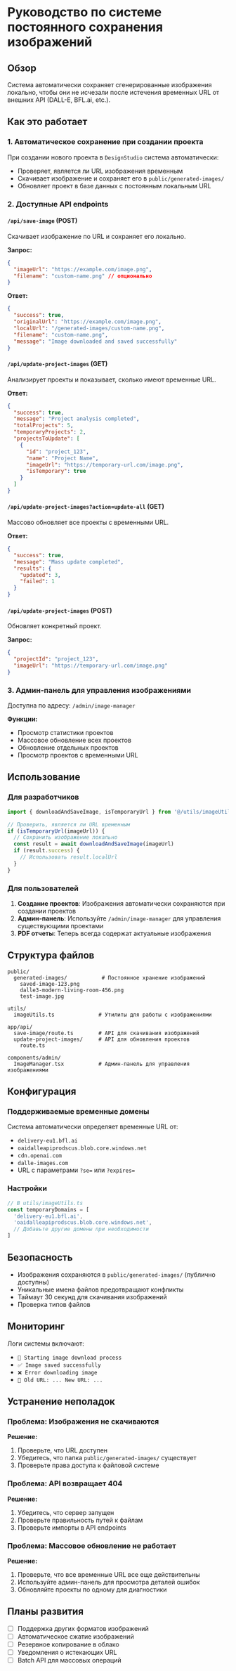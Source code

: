 # Руководство по системе постоянного сохранения изображений

## Обзор

Система автоматически сохраняет сгенерированные изображения локально, чтобы они не исчезали после истечения временных URL от внешних API (DALL-E, BFL.ai, etc.).

## Как это работает

### 1. Автоматическое сохранение при создании проекта

При создании нового проекта в `DesignStudio` система автоматически:
- Проверяет, является ли URL изображения временным
- Скачивает изображение и сохраняет его в `public/generated-images/`
- Обновляет проект в базе данных с постоянным локальным URL

### 2. Доступные API endpoints

#### `/api/save-image` (POST)
Скачивает изображение по URL и сохраняет его локально.

**Запрос:**
```json
{
  "imageUrl": "https://example.com/image.png",
  "filename": "custom-name.png" // опционально
}
```

**Ответ:**
```json
{
  "success": true,
  "originalUrl": "https://example.com/image.png",
  "localUrl": "/generated-images/custom-name.png",
  "filename": "custom-name.png",
  "message": "Image downloaded and saved successfully"
}
```

#### `/api/update-project-images` (GET)
Анализирует проекты и показывает, сколько имеют временные URL.

**Ответ:**
```json
{
  "success": true,
  "message": "Project analysis completed",
  "totalProjects": 5,
  "temporaryProjects": 2,
  "projectsToUpdate": [
    {
      "id": "project_123",
      "name": "Project Name",
      "imageUrl": "https://temporary-url.com/image.png",
      "isTemporary": true
    }
  ]
}
```

#### `/api/update-project-images?action=update-all` (GET)
Массово обновляет все проекты с временными URL.

**Ответ:**
```json
{
  "success": true,
  "message": "Mass update completed",
  "results": {
    "updated": 3,
    "failed": 1
  }
}
```

#### `/api/update-project-images` (POST)
Обновляет конкретный проект.

**Запрос:**
```json
{
  "projectId": "project_123",
  "imageUrl": "https://temporary-url.com/image.png"
}
```

### 3. Админ-панель для управления изображениями

Доступна по адресу: `/admin/image-manager`

**Функции:**
- Просмотр статистики проектов
- Массовое обновление всех проектов
- Обновление отдельных проектов
- Просмотр проектов с временными URL

## Использование

### Для разработчиков

```typescript
import { downloadAndSaveImage, isTemporaryUrl } from '@/utils/imageUtils'

// Проверить, является ли URL временным
if (isTemporaryUrl(imageUrl)) {
  // Сохранить изображение локально
  const result = await downloadAndSaveImage(imageUrl)
  if (result.success) {
    // Использовать result.localUrl
  }
}
```

### Для пользователей

1. **Создание проектов**: Изображения автоматически сохраняются при создании проектов
2. **Админ-панель**: Используйте `/admin/image-manager` для управления существующими проектами
3. **PDF отчеты**: Теперь всегда содержат актуальные изображения

## Структура файлов

```
public/
  generated-images/           # Постоянное хранение изображений
    saved-image-123.png
    dalle3-modern-living-room-456.png
    test-image.jpg

utils/
  imageUtils.ts              # Утилиты для работы с изображениями

app/api/
  save-image/route.ts        # API для скачивания изображений
  update-project-images/     # API для обновления проектов
    route.ts

components/admin/
  ImageManager.tsx           # Админ-панель для управления изображениями
```

## Конфигурация

### Поддерживаемые временные домены

Система автоматически определяет временные URL от:
- `delivery-eu1.bfl.ai`
- `oaidalleapiprodscus.blob.core.windows.net`
- `cdn.openai.com`
- `dalle-images.com`
- URL с параметрами `?se=` или `?expires=`

### Настройки

```typescript
// В utils/imageUtils.ts
const temporaryDomains = [
  'delivery-eu1.bfl.ai',
  'oaidalleapiprodscus.blob.core.windows.net',
  // Добавьте другие домены при необходимости
]
```

## Безопасность

- Изображения сохраняются в `public/generated-images/` (публично доступны)
- Уникальные имена файлов предотвращают конфликты
- Таймаут 30 секунд для скачивания изображений
- Проверка типов файлов

## Мониторинг

Логи системы включают:
- `🔄 Starting image download process`
- `✅ Image saved successfully`
- `❌ Error downloading image`
- `📂 Old URL: ... New URL: ...`

## Устранение неполадок

### Проблема: Изображения не скачиваются

**Решение:**
1. Проверьте, что URL доступен
2. Убедитесь, что папка `public/generated-images/` существует
3. Проверьте права доступа к файловой системе

### Проблема: API возвращает 404

**Решение:**
1. Убедитесь, что сервер запущен
2. Проверьте правильность путей к файлам
3. Проверьте импорты в API endpoints

### Проблема: Массовое обновление не работает

**Решение:**
1. Проверьте, что все временные URL все еще действительны
2. Используйте админ-панель для просмотра деталей ошибок
3. Обновляйте проекты по одному для диагностики

## Планы развития

- [ ] Поддержка других форматов изображений
- [ ] Автоматическое сжатие изображений
- [ ] Резервное копирование в облако
- [ ] Уведомления о истекающих URL
- [ ] Batch API для массовых операций 